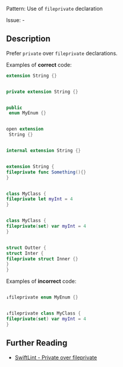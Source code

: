 Pattern: Use of `fileprivate` declaration

Issue: -

## Description

Prefer `private` over `fileprivate` declarations. 

Examples of **correct** code:
```swift
extension String {}


private extension String {}


public 
 enum MyEnum {}


open extension 
 String {}


internal extension String {}


extension String {
fileprivate func Something(){}
}


class MyClass {
fileprivate let myInt = 4
}


class MyClass {
fileprivate(set) var myInt = 4
}


struct Outter {
struct Inter {
fileprivate struct Inner {}
}
}

```
Examples of **incorrect** code:
```swift

↓fileprivate enum MyEnum {}


↓fileprivate class MyClass {
fileprivate(set) var myInt = 4
}

```

## Further Reading

* [SwiftLint - Private over fileprivate](https://github.com/realm/SwiftLint/blob/master/Rules.md#private-over-fileprivate)